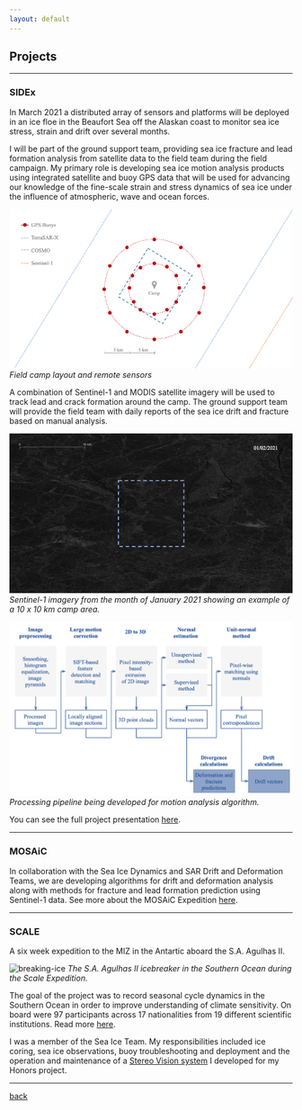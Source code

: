 ```yaml
---
layout: default
---
```


## Projects

* * *

### SIDEx

In March 2021 a distributed array of sensors and platforms will be deployed in an ice floe in the Beaufort Sea off the Alaskan coast to monitor sea ice stress, strain and drift over several months.

I will be part of the ground support team, providing sea ice fracture and lead formation analysis from satellite data to the field team during the field campaign.  My primary role is developing sea ice motion analysis products using integrated satellite and buoy GPS data that will be used for advancing our knowledge of the fine-scale strain and stress dynamics of sea ice under the influence of atmospheric, wave and ocean forces.


![sidex-camp](./assets/img/sidex-camp.gif)
_Field camp layout and remote sensors_


A combination of Sentinel-1 and MODIS satellite imagery will be used to track lead and crack formation around the camp. The ground support team will provide the field team with daily reports of the sea ice drift and fracture based on manual analysis.


![sentinel-1](./assets/img/sentinel-1.gif)
_Sentinel-1 imagery from the month of January 2021 showing an example of a 10 x 10 km camp area._


![pipeline](./assets/img/pipeline.png)
_Processing pipeline being developed for motion analysis algorithm._


You can see the full project presentation [here](./Projects.pdf).

* * *

### MOSAiC

In collaboration with the Sea Ice Dynamics and SAR Drift and Deformation Teams, we are developing algorithms for drift and deformation analysis along with methods for fracture and lead formation prediction using Sentinel-1 data. See more about the MOSAiC Expedition [here](https://mosaic-expedition.org/).

* * *

### SCALE

A six week expedition to the MIZ in the Antartic aboard the S.A. Agulhas II. 

![breaking-ice](./assets/img/breaking-ice.gif)
_The S.A. Agulhas II icebreaker in the Southern Ocean during the Scale Expedition._

The goal of the project was to record seasonal cycle dynamics in the Southern Ocean in order to improve understanding of climate sensitivity. On board were 97 participants across 17 nationalities from 19 different scientific institutions. Read more [here](https://www.sanap.ac.za/spring-cruise-2019-onboard-the-s-a-agulhas-ii).

I was a member of the Sea Ice Team. My responsibilities included ice coring, sea ice observations, buoy troubleshooting and deployment and the operation and maintenance of a [Stereo Vision system](./thesis.pdf) I developed for my Honors project.

* * *

[back](./)
